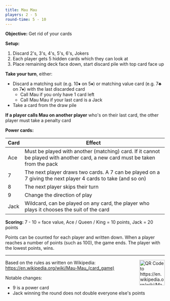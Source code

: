 ```yaml
---
title: Mau Mau
players: 2 - 5
round-time: 5 - 10
---
```


**Objective:** Get rid of your cards

**Setup:**

1. Discard 2's, 3's, 4's, 5's, 6's, Jokers
2. Each player gets 5 hidden cards which they can look at
3. Place remaining deck face down, start discard pile with top card face up

**Take your turn**, either:

- Discard a matching suit (e.g. 10♦ on 5♦) or matching value card (e.g. 7♣ on 7♦) with the last discarded card
  - Call Mau if you only have 1 card left
  - Call Mau Mau if your last card is a Jack
- Take a card from the draw pile

**If a player calls Mau on another player** who's on their last card, the other player must take a penalty card

**Power cards:**

| Card | Effect                                                                                                                        |
|------|-------------------------------------------------------------------------------------------------------------------------------|
| Ace  | Must be played with another (matching) card. If it cannot be played with another card, a new card must be taken from the pack |
| 7    | The next player draws two cards. A 7 can be played on a 7 giving the next player 4 cards to take (and so on)                  |
| 8    | The next player skips their turn                                                                                              |
| 9    | Change the direction of play                                                                                                  |
| Jack | Wildcard, can be played on any card, the player who plays it chooses the suit of the card                                     |

**Scoring:** 7 - 10 = face value, Ace / Queen / King = 10 points, Jack = 20 points

<!--split-->

Points can be counted for each player and written down. When a player reaches a number of points (such as 100), the game ends. The player with the lowest points, wins.

---

<img alt="QR Code to https://en.wikipedia.org/wiki/Mau-Mau_(card_game)" src="/api/qrcodes/aHR0cHM6Ly9lbi53aWtpcGVkaWEub3JnL3dpa2kvTWF1LU1hdV8oY2FyZF9nYW1lKQ==" style="width: 5rem; float: right; margin: 0 0 1rem 1rem;">

Based on the rules as written on Wikipedia: https://en.wikipedia.org/wiki/Mau-Mau_(card_game)

Notable changes:

- 9 is a power card
- Jack winning the round does not double everyone else's points